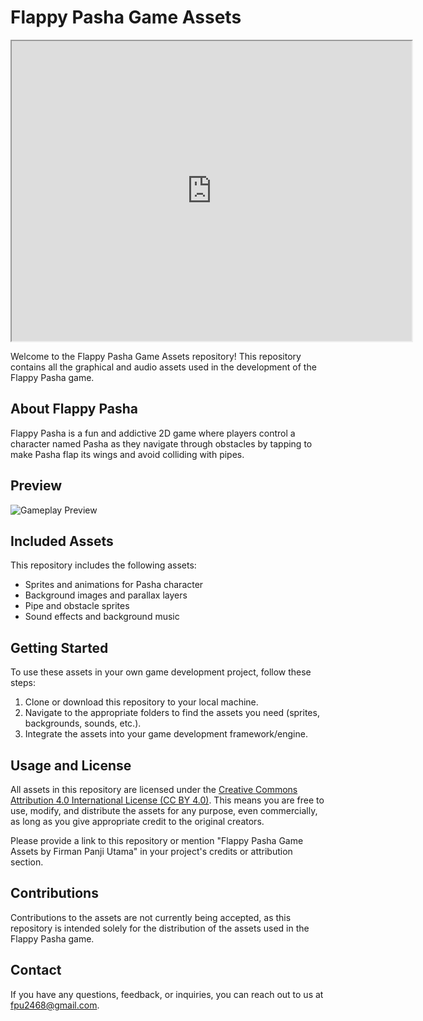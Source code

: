 # Flappy Pasha Game Assets

<iframe src="https://drive.google.com/file/d/1qFE3Z94jXxYoldukG0bPYk9IEcmYOZ-v/view?usp=drive_link" width="640" height="480"></iframe>

Welcome to the Flappy Pasha Game Assets repository! This repository contains all the graphical and audio assets used in the development of the Flappy Pasha game.

## About Flappy Pasha

Flappy Pasha is a fun and addictive 2D game where players control a character named Pasha as they navigate through obstacles by tapping to make Pasha flap its wings and avoid colliding with pipes.

## Preview

![Gameplay Preview](https://www.google.com/url?sa=i&url=https%3A%2F%2Ftenor.com%2Fview%2Frick-astley-never-gonna-give-you-up-rickroll-dance-moves-dancing-guy-gif-20856902&psig=AOvVaw3rJKiX06kIxdH39lEr4h-S&ust=1692426775207000&source=images&cd=vfe&opi=89978449&ved=0CBAQjRxqFwoTCOC46JfL5YADFQAAAAAdAAAAABAI)

## Included Assets

This repository includes the following assets:

- Sprites and animations for Pasha character
- Background images and parallax layers
- Pipe and obstacle sprites
- Sound effects and background music

## Getting Started

To use these assets in your own game development project, follow these steps:

1. Clone or download this repository to your local machine.
2. Navigate to the appropriate folders to find the assets you need (sprites, backgrounds, sounds, etc.).
3. Integrate the assets into your game development framework/engine.

## Usage and License

All assets in this repository are licensed under the [Creative Commons Attribution 4.0 International License (CC BY 4.0)](https://creativecommons.org/licenses/by/4.0/). This means you are free to use, modify, and distribute the assets for any purpose, even commercially, as long as you give appropriate credit to the original creators.

Please provide a link to this repository or mention "Flappy Pasha Game Assets by Firman Panji Utama" in your project's credits or attribution section.

## Contributions

Contributions to the assets are not currently being accepted, as this repository is intended solely for the distribution of the assets used in the Flappy Pasha game.

## Contact

If you have any questions, feedback, or inquiries, you can reach out to us at fpu2468@gmail.com.
